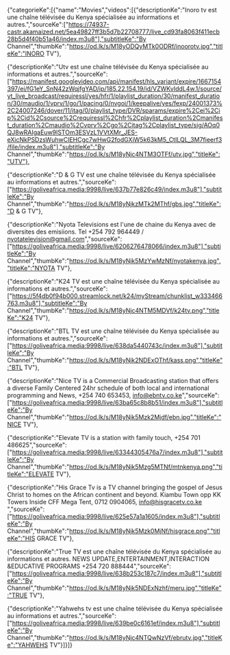 {"categorieKe":[{"name":"Movies","videos":[{"descriptionKe":"Inoro tv est une chaîne télévisée du Kenya spécialisée au informations et autres.","sourceKe":["https://74937-castr.akamaized.net/5ea49827ff3b5d7b22708777/live_cd93fa8063f411ecb28b5d4f40b51a46/index.m3u8"],"subtitleKe":"By Channel","thumbKe":"https://od.lk/s/M18yODQyMTk0ODRf/inoorotv.jpg","titleKe":"INORO TV"},

{"descriptionKe":"Utv est une chaîne télévisée du Kenya spécialisée au informations et autres.","sourceKe":["https://manifest.googlevideo.com/api/manifest/hls_variant/expire/1667154397/ei/fG1eY_SnN42zWqjfgYAD/ip/185.22.154.19/id/VZWKvIddL4w.1/source/yt_live_broadcast/requiressl/yes/hfr/1/playlist_duration/30/manifest_duration/30/maudio/1/vprv/1/go/1/pacing/0/nvgoi/1/keepalive/yes/fexp/24001373%2C24007246/dover/11/itag/0/playlist_type/DVR/sparams/expire%2Cei%2Cip%2Cid%2Csource%2Crequiressl%2Chfr%2Cplaylist_duration%2Cmanifest_duration%2Cmaudio%2Cvprv%2Cgo%2Citag%2Cplaylist_type/sig/AOq0QJ8wRAIgaEuw9lSTOm3ESVzL1VVtXMr_JES-eXicNkPSDzsWuhwCIEHCgc7wHwG2fodGXiW5k63kM5_CtILQL_3M7fieerf3/file/index.m3u8"],"subtitleKe":"By Channel","thumbKe":"https://od.lk/s/M18yNjc4NTM3OTFf/utv.jpg","titleKe":"UTV"},

{"descriptionKe":"D & G TV est une chaîne télévisée du Kenya spécialisée au informations et autres.","sourceKe":["https://goliveafrica.media:9998/live/637b77e826c49/index.m3u8"],"subtitleKe":"By Channel","thumbKe":"https://od.lk/s/M18yNjkzMTk2MThf/gbs.jpg","titleKe":"D & G TV"},

{"descriptionKe":"Nyota Televisions est l'une de chaine du Kenya avec de diversites des emisiions. Tel +254 792 964449 / nyotatelevision@gmail.com","sourceKe":["https://goliveafrica.media:9998/live/6206276478066/index.m3u8"],"subtitleKe":"By Channel","thumbKe":"https://od.lk/s/M18yNjk5MzYwMzNf/nyotakenya.jpg","titleKe":"NYOTA TV"},

{"descriptionKe":"K24 TV est une chaîne télévisée du Kenya spécialisée au informations et autres.","sourceKe":["https://5f4db0f94b000.streamlock.net/k24/myStream/chunklist_w333466763.m3u8"],"subtitleKe":"By Channel","thumbKe":"https://od.lk/s/M18yNjc4NTM5MDVf/k24tv.png","titleKe":"K24 TV"},

{"descriptionKe":"BTL TV est une chaîne télévisée du Kenya spécialisée au informations et autres.","sourceKe":["https://goliveafrica.media:9998/live/638da5440743c/index.m3u8"],"subtitleKe":"By Channel","thumbKe":"https://od.lk/s/M18yNjk2NDExOThf/kass.png","titleKe":"BTL TV"},

{"descriptionKe":"Nice TV is a Commercial Broadcasting station that offers a diverse Family Centered 24hr schedule of both local and international programming and News, +254 740 653453, info@ebntv.co.ke","sourceKe":["https://goliveafrica.media:9998/live/63ba65c8b8b51/index.m3u8"],"subtitleKe":"By Channel","thumbKe":"https://od.lk/s/M18yNjk5Mzk2Mjdf/ebn.jpg","titleKe":"NICE TV"},

{"descriptionKe":"Elevate TV is a station with family touch, +254 701 486625","sourceKe":["https://goliveafrica.media:9998/live/63344305476a7/index.m3u8"],"subtitleKe":"By Channel","thumbKe":"https://od.lk/s/M18yNjk5Mzg5MTNf/mtnkenya.png","titleKe":"ELEVATE TV"},

{"descriptionKe":"His Grace Tv is a TV channel bringing the gospel of Jesus Christ to homes on the African continent and beyond. Kiambu Town opp KK Towers Inside CFF Mega Tent, 0712 0904065, info@hisgracetv.co.ke ","sourceKe":["https://goliveafrica.media:9998/live/625e57a1a1605/index.m3u8"],"subtitleKe":"By Channel","thumbKe":"https://od.lk/s/M18yNjk5Mzk0MjNf/hisgrace.png","titleKe":"HIS GRACE TV"},

{"descriptionKe":"True TV est une chaîne télévisée du Kenya spécialisée au informations et autres. NEWS UPDATE,ENTERTAINMENT,INTERACTION &EDUCATIVE PROGRAMS +254 720 888444","sourceKe":["https://goliveafrica.media:9998/live/638b253c187c7/index.m3u8"],"subtitleKe":"By Channel","thumbKe":"https://od.lk/s/M18yNjk5NDExNzhf/meru.jpg","titleKe":"TRUE TV"},



{"descriptionKe":"Yahwehs tv est une chaîne télévisée du Kenya spécialisée au informations et autres.","sourceKe":["https://goliveafrica.media:9998/live/639be0c6161ef/index.m3u8"],"subtitleKe":"By Channel","thumbKe":"https://od.lk/s/M18yNjc4NTQwNzVf/ebrutv.jpg","titleKe":"YAHWEHS TV"}]}]}
